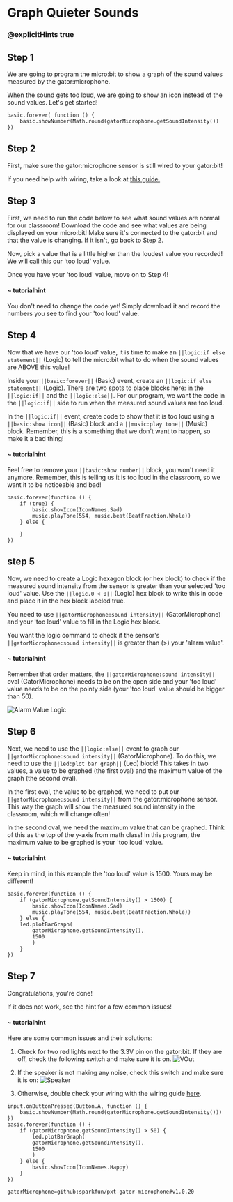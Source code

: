 # Graph Quieter Sounds
### @explicitHints true

<!-- Tutorial Link: https://makecode.microbit.org/#tutorial:51362-93394-49555-62474 -->

## Step 1

We are going to program the micro:bit to show a graph of the sound values measured by the gator:microphone.

When the sound gets too loud, we are going to show an icon instead of the sound values. Let's get started!

```template
basic.forever( function () {
    basic.showNumber(Math.round(gatorMicrophone.getSoundIntensity())
})
```

## Step 2

First, make sure the gator:microphone sensor is still wired to your gator:bit!

If you need help with wiring, take a look at [this guide.](https://docs.google.com/document/d/1oiQ0SdTL-UBnaFOiDmDOU_auGtIwzq84lymv9pf5Y0E/edit?usp=sharing)

## Step 3

First, we need to run the code below to see what sound values are normal for our classroom! Download the code and see what values are being displayed on your micro:bit! Make sure it's connected to the gator:bit and that the value is changing. If it isn't, go back to Step 2.

Now, pick a value that is a little higher than the loudest value you recorded! We will call this our 'too loud' value.

Once you have your 'too loud' value, move on to Step 4!

#### ~ tutorialhint

You don't need to change the code yet! Simply download it and record the numbers you see to find your 'too loud' value.

## Step 4

Now that we have our 'too loud' value, it is time to make an ``||logic:if else statement||`` (Logic) to tell the micro:bit what to do when the sound values are ABOVE this value!

Inside your ``||basic:forever||`` (Basic) event, create an ``||logic:if else statement||`` (Logic). There are two spots to place blocks here: in the ``||logic:if||`` and the ``||logic:else||``. For our program, we want the code in the ``||logic:if||`` side to run when the measured sound values are too loud.

In the ``||logic:if||`` event, create code to show that it is too loud using a ``||basic:show icon||`` (Basic) block and a ``||music:play tone||`` (Music) block. Remember, this is a something that we don't want to happen, so make it a bad thing!

#### ~ tutorialhint

Feel free to remove your ``||basic:show number||`` block, you won't need it anymore. Remember, this is telling us it is too loud in the classroom, so we want it to be noticeable and bad!

```blocks
basic.forever(function () {
    if (true) {
        basic.showIcon(IconNames.Sad)
        music.playTone(554, music.beat(BeatFraction.Whole))
    } else {

    }
})
```

## step 5
Now, we need to create a Logic hexagon block (or hex block) to check if the measured sound intensity from the sensor is greater than your selected 'too loud' value. Use the ``||logic.0 < 0||`` (Logic) hex block to write this in code and place it in the hex block labeled true.

You need to use ``||gatorMicrophone:sound intensity||`` (GatorMicrophone) and your 'too loud' value to fill in the Logic hex block.

You want the logic command to check if the sensor's ``||gatorMicrophone:sound intensity||`` is greater than (>) your 'alarm value'.

#### ~ tutorialhint
Remember that order matters, the ``||gatorMicrophone:sound intensity||`` oval (GatorMicrophone) needs to be on the open side and your 'too loud' value needs to be on the pointy side (your 'too loud' value should be bigger than 50).

![Alarm Value Logic](https://schoolwidelabs.github.io/sensor-immersion/images/sound.png)

## Step 6

Next, we need to use the ``||logic:else||`` event to graph our ``||gatorMicrophone:sound intensity||`` (GatorMicrophone). To do this, we need to use the ``||led:plot bar graph||`` (Led) block! This takes in two values, a value to be graphed (the first oval) and the maximum value of the graph (the second oval).

In the first oval, the value to be graphed, we need to put our ``||gatorMicrophone:sound intensity||`` from the gator:microphone sensor. This way the graph will show the measured sound intensity in the classroom, which will change often!

In the second oval, we need the maximum value that can be graphed. Think of this as the top of the y-axis from math class! In this program, the maximum value to be graphed is your 'too loud' value.

#### ~ tutorialhint

Keep in mind, in this example the 'too loud' value is 1500. Yours may be different!

```blocks
basic.forever(function () {
    if (gatorMicrophone.getSoundIntensity() > 1500) {
        basic.showIcon(IconNames.Sad)
        music.playTone(554, music.beat(BeatFraction.Whole))
    } else {
    led.plotBarGraph(
        gatorMicrophone.getSoundIntensity(),
        1500
        )
    }
})
```

## Step 7

Congratulations, you're done!

If it does not work, see the hint for a few common issues!

#### ~ tutorialhint
Here are some common issues and their solutions:
1. Check for two red lights next to the 3.3V pin on the gator:bit. If they are off, check the following switch and make sure it is on.
![VOut](https://github.com/schoolwidelabs/sensor-immersion-general/blob/master/images/VOUT_Switch.jpg?raw=true)

2. If the speaker is not making any noise, check this switch and make sure it is on:
![Speaker](https://github.com/schoolwidelabs/sensor-immersion-general/blob/master/images/SPEAKER_Switch.jpg?raw=true)

3. Otherwise, double check your wiring with the wiring guide [here](https://docs.google.com/document/d/1oiQ0SdTL-UBnaFOiDmDOU_auGtIwzq84lymv9pf5Y0E/edit?usp=sharing).



```ghost
input.onButtonPressed(Button.A, function () {
    basic.showNumber(Math.round(gatorMicrophone.getSoundIntensity()))
})
basic.forever(function () {
    if (gatorMicrophone.getSoundIntensity() > 50) {
        led.plotBarGraph(
        gatorMicrophone.getSoundIntensity(),
        1500
        )
    } else {
        basic.showIcon(IconNames.Happy)
    }
})
```

```package
gatorMicrophone=github:sparkfun/pxt-gator-microphone#v1.0.20
```
